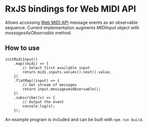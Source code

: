 # RxJS bindings for Web MIDI API

Allows accessing [Web MIDI API](https://webaudio.github.io/web-midi-api/) message events as an observable sequence. Current implementation augments *MIDIInput* object with *messagesAsObservable* method.

## How to use

```
initMidiInput()
    .map((midi) => {
        // Select first available input
        return midi.inputs.values().next().value;
    })
    .flatMap((input) => {
        // Get stream of messages
        return input.messagesAsObservable();
    })
    .subscribe((x) => {
        // Output the event
        console.log(x);
    });
```

An example program is included and can be built with `npm run build`.
